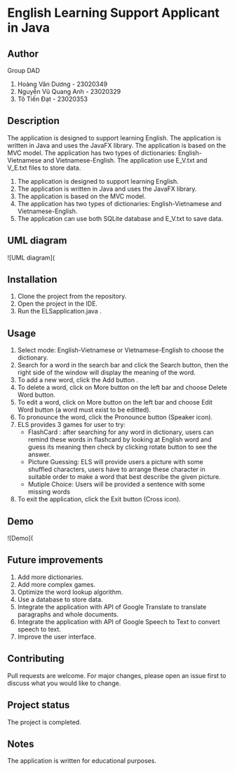 # English Learning Support Applicant in Java

## Author
Group DAD
1. Hoàng Văn Dương - 23020349
2. Nguyễn Vũ Quang Anh - 23020329
3. Tô Tiến Đạt - 23020353

## Description
The application is designed to support learning English. The application is written in Java and uses the JavaFX library. The application is based on the MVC model. The application has two types of dictionaries: English-Vietnamese and Vietnamese-English. The application use E_V.txt and V_E.txt files to store data.
1. The application is designed to support learning English.
2. The application is written in Java and uses the JavaFX library.
3. The application is based on the MVC model.
4. The application has two types of dictionaries: English-Vietnamese and Vietnamese-English.
5. The application can use both SQLite database and E_V.txt to save data.

## UML diagram
![UML diagram](

## Installation
1. Clone the project from the repository.
2. Open the project in the IDE.
3. Run the ELSapplication.java .

## Usage
1. Select mode: English-Vietnamese or Vietnamese-English to choose the dictionary.
2. Search for a word in the search bar and click the Search button, then the right side of the window will display the meaning of the word.
3. To add a new word, click the Add button .
4. To delete a word, click on More button on the left bar and choose Delete Word button.
5. To edit a word, click on More button on the left bar and choose Edit Word button (a word must exist to be editted).
7. To pronounce the word, click the Pronounce button (Speaker icon).
8. ELS provides 3 games for user to try:
   - FlashCard : after searching for any word in dictionary, users can remind these words in flashcard by looking at English word and guess its meaning then check by clicking rotate button to see the answer.
   - Picture Guessing: ELS will provide users a picture with some shuffled characters, users have to arrange these character in suitable order to make a word that best describe the given picture.
   - Mutiple Choice: Users will be provided a sentence with some missing words
10. To exit the application, click the Exit button (Cross icon).

## Demo
![Demo](

## Future improvements
1. Add more dictionaries.
2. Add more complex games.
3. Optimize the word lookup algorithm.
4. Use a database to store data.
5. Integrate the application with API of Google Translate to translate paragraphs and whole documents.
6. Integrate the application with API of Google Speech to Text to convert speech to text.
7. Improve the user interface.

## Contributing
Pull requests are welcome. For major changes, please open an issue first to discuss what you would like to change.

## Project status
The project is completed.

## Notes
The application is written for educational purposes.
